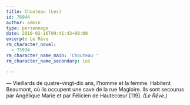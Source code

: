 ```yaml
---
title: Chouteau (Les)
id: 76944
author: admin
type: personnage
date: 2010-02-16T09:41:43+00:00
excerpt: Le Rêve
rm_character_novel:
  - 75934
rm_character_name_main: 'Chouteau '
rm_character_name_secondary: Les

---
```

— Vieillards de quatre-vingt-dix ans, l&rsquo;homme et la femme. Habitent Beaumont, où ils occupent une cave de la rue Magloire. Ils sont secourus par Angélique Marie et par Félicien de Hautecœur [119]. _(Le Rêve.)_
